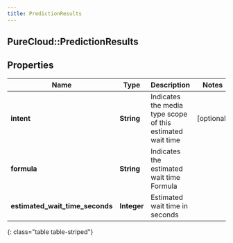 ```yaml
---
title: PredictionResults
---
```

## PureCloud::PredictionResults

## Properties

|Name | Type | Description | Notes|
|------------ | ------------- | ------------- | -------------|
| **intent** | **String** | Indicates the media type scope of this estimated wait time | [optional] |
| **formula** | **String** | Indicates the estimated wait time Formula | |
| **estimated_wait_time_seconds** | **Integer** | Estimated wait time in seconds | |
{: class="table table-striped"}


